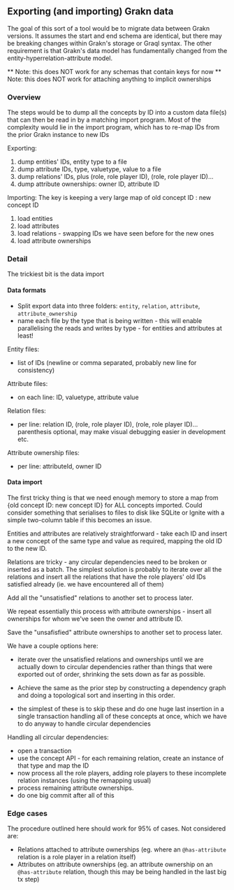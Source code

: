 ## Exporting (and importing) Grakn data

The goal of this sort of a tool would be to migrate data between Grakn versions. It assumes the start and end schema are identical, but there may be breaking changes within Grakn's storage
or Graql syntax. The other requirement is that Grakn's data model has fundamentally changed from the entity-hyperrelation-attribute model.


** Note: this does NOT work for any schemas that contain keys for now
** Note: this does NOT work for attaching anything to implicit ownerships

### Overview
The steps would be to dump all the concepts by ID into a custom data file(s) that can then be read in by a matching import program. 
Most of the complexity would lie in the import program, which has to re-map IDs from the prior Grakn instance to new IDs

Exporting:
1. dump entities' IDs, entity type to a file
2. dump attribute IDs, type, valuetype, value to a file 
3. dump relations' IDs, plus (role, role player ID), (role, role player ID)...
4. dump attribute ownerships: owner ID, attribute ID

Importing:
The key is keeping a very large map of old concept ID : new concept ID
1. load entities
2. load attributes
3. load relations - swapping IDs we have seen before for the new ones
4. load attribute ownerships


### Detail
The trickiest bit is the data import

#### Data formats
* Split export data into three folders: `entity`, `relation`, `attribute`, `attribute_ownership`
* name each file by the type that is being written - this will enable parallelising the reads and writes by type - for entities and attributes at least!

Entity files:
* list of IDs (newline or comma separated, probably new line for consistency)

Attribute files:
* on each line: ID, valuetype, attribute value

Relation files:
* per line: relation ID, (role, role player ID), (role, role player ID)...
parenthesis optional, may make visual debugging easier in development etc.

Attribute ownership files:
* per line: attributeId, owner ID

#### Data import

The first tricky thing is that we need enough memory to store a map from {old concept ID: new concept ID} for ALL concepts imported. 
Could consider something that serialises to files to disk like SQLite or Ignite with a simple two-column table if this becomes an issue.

Entities and attributes are relatively straightforward - take each ID and insert a new concept of the same type and value as required,
mapping the old ID to the new ID.

Relations are tricky - any circular dependencies need to be broken or inserted as a batch. The simplest solution is probably to 
iterate over all the relations and insert all the relations that have the role players' old IDs satisfied already (ie. we have encountered all of them)

Add all the "unsatisfied" relations to another set to process later.

We repeat essentially this process with attribute ownerships - insert all ownerships for whom we've seen the owner and attribute ID. 

Save the "unsafisfied" attribute ownerships to another set to process later.

We have a couple options here:
* iterate over the unsatisfied relations and ownerships until we are actually down to circular dependencies rather than things that were exported out of order, shrinking the sets down as far as possible.
* Achieve the same as the prior step by constructing a dependency graph and doing a topological sort and inserting in this order.

* the simplest of these is to skip these and do one huge last insertion in a single transaction handling all of these concepts at once, which we have to do anyway to handle circular dependencies

Handling all circular dependencies:
* open a transaction
* use the concept API - for each remaining relation, create an instance of that type and map the ID
* now process all the role players, adding role players to these incomplete relation instances (using the remapping usual)
* process remaining attribute ownerships.
* do one big commit after all of this



### Edge cases
The procedure outlined here should work for 95% of cases. Not considered are:
* Relations attached to attribute ownerships (eg. where an `@has-attribute` relation is a role player in a relation itself)
* Attributes on attribute ownerships (eg. an attribute ownership on an `@has-attribute` relation, though this may be being handled in the last big tx step)
